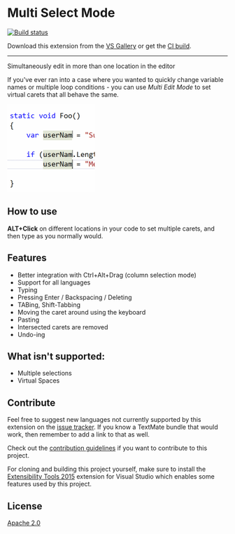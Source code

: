 # Multi Select Mode

[![Build status](https://ci.appveyor.com/api/projects/status/3dpklojvnugt515v?svg=true)](https://ci.appveyor.com/project/madskristensen/multiedit)

Download this extension from the [VS Gallery](https://visualstudiogallery.msdn.microsoft.com/2beb9705-b568-45d1-8550-751e181e3aef)
or get the [CI build](http://vsixgallery.com/extension/MultiEdit..c6fb8e57-fde0-4987-8e7a-5ca9b4beddcb/).

---------------------------------------

Simultaneously edit in more than one location in the editor

If you've ever ran into a case where you wanted to quickly change variable names or multiple loop conditions - you can use *Multi Edit Mode* to set virtual carets that all behave the same.

![Multi Edit Mode](art/screenshot.png)

## How to use

**ALT+Click** on different locations in your code to set multiple carets, and then type as you normally would.

## Features

* Better integration with Ctrl+Alt+Drag (column selection mode)
* Support for all languages
* Typing
* Pressing Enter / Backspacing / Deleting
* TABing, Shift-Tabbing
* Moving the caret around using the keyboard
* Pasting
* Intersected carets are removed
* Undo-ing
  
## What isn't supported:

* Multiple selections
* Virtual Spaces

## Contribute
Feel free to suggest new languages not currently supported by this
extension on the
[issue tracker](https://github.com/madskristensen/TextmateBundleInstaller/issues).
If you know a TextMate bundle that would work, then remember to add a
link to that as well.

Check out the [contribution guidelines](.github/CONTRIBUTING.md)
if you want to contribute to this project.

For cloning and building this project yourself, make sure
to install the
[Extensibility Tools 2015](https://visualstudiogallery.msdn.microsoft.com/ab39a092-1343-46e2-b0f1-6a3f91155aa6)
extension for Visual Studio which enables some features
used by this project.

## License
[Apache 2.0](LICENSE)
